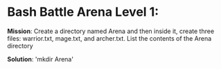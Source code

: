 # Bash Battle Arena Level 1:  

**Mission**: Create a directory named Arena and then inside it, create three files: warrior.txt, mage.txt, and archer.txt. List the contents of the Arena directory  

**Solution**: 'mkdir Arena'
